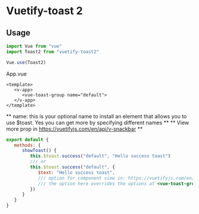 # Vuetify-toast 2

## Usage

``` js
import Vue from "vue"
import Toast2 from "vuetify-toast2"

Vue.use(Toast2)
```

App.vue
``` vue
<template>
   <v-app>
      <vue-toast-group name="default">
   </v-app>
</template>
```

** name: this is your optional name to install an element that allows you to use $toast. Yes you can get more by specifying different names **
** View more prop in https://vuetifyjs.com/en/api/v-snackbar **

``` js
export default {
   methods: {
      showToast() {
         this.$toast.success("default", "Hello success toast")
         /// or
         this.$toast.success("default", {
            $text: "Hello success toast",
            /// option for component view in: https://vuetifyjs.com/en/api/v-snackbar
            /// the option here overrides the options at <vue-toast-group />
         })
      }
   }
}
```
